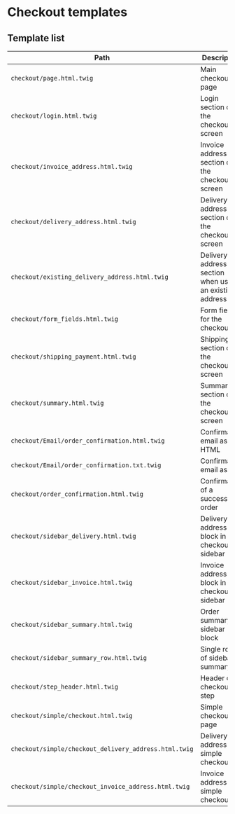 # Checkout templates

## Template list

| Path                                           | Description                             |
| ---------------------------------------------- | --------------------------------------- |
| `checkout/page.html.twig `  | Main checkout page |
| `checkout/login.html.twig` | Login section of the checkout screen |
| `checkout/invoice_address.html.twig` | Invoice address section of the checkout screen |
| `checkout/delivery_address.html.twig` | Delivery address section of the checkout screen |
| `checkout/existing_delivery_address.html.twig` | Delivery address section when using an existing address |
| `checkout/form_fields.html.twig` | Form fields for the checkout |
| `checkout/shipping_payment.html.twig` | Shipping section of the checkout screen |
| `checkout/summary.html.twig` | Summary section of the checkout screen |
| `checkout/Email/order_confirmation.html.twig` | Confirmation email as HTML |
| `checkout/Email/order_confirmation.txt.twig` | Confirmation email as text |
| `checkout/order_confirmation.html.twig` | Confirmation of a successful order |
| `checkout/sidebar_delivery.html.twig` | Delivery address block in checkout sidebar |
| `checkout/sidebar_invoice.html.twig` | Invoice address block in checkout sidebar |
| `checkout/sidebar_summary.html.twig` | Order summary sidebar block |
| `checkout/sidebar_summary_row.html.twig` | Single row of sidebar summary |
| `checkout/step_header.html.twig` | Header of a checkout step |
| `checkout/simple/checkout.html.twig` | Simple checkout page |
| `checkout/simple/checkout_delivery_address.html.twig` | Delivery address for simple checkout |
| `checkout/simple/checkout_invoice_address.html.twig` | Invoice address for simple checkout |
